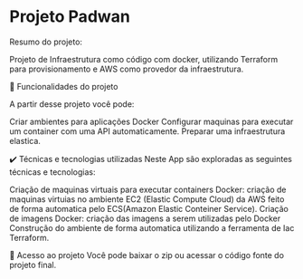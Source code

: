 # Projeto Padwan

Resumo do projeto:

Projeto de Infraestrutura como código com docker, utilizando Terraform para provisionamento e AWS como provedor da infraestrutura.

🔨 Funcionalidades do projeto

A partir desse projeto você pode:

Criar ambientes para aplicações Docker
Configurar maquinas para executar um container com uma API automaticamente.
Preparar uma infraestrutura elastica.

✔️ Técnicas e tecnologias utilizadas
Neste App são exploradas as seguintes técnicas e tecnologias:

Criação de maquinas virtuais para executar containers Docker: criação de maquinas virtuias no ambiente EC2 (Elastic Compute Cloud) da AWS feito de forma automatica pelo ECS(Amazon Elastic Conteiner Service).
Criação de imagens Docker: criação das imagens a serem utilizadas pelo Docker
Construção do ambiente de forma automatica utilizando a ferramenta de Iac Terraform.

📁 Acesso ao projeto
Você pode baixar o zip ou acessar o código fonte do projeto final.
